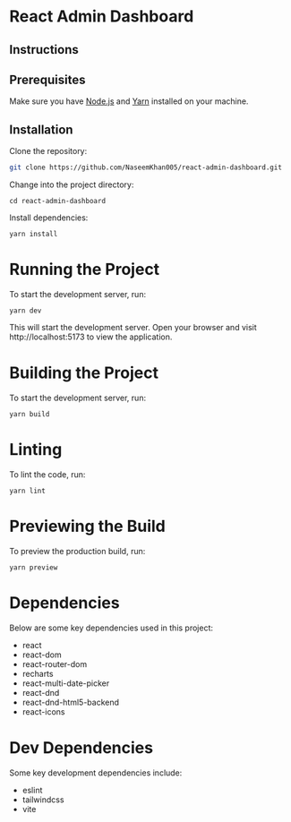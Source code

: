 # React Admin Dashboard

## Instructions

## Prerequisites

Make sure you have [Node.js](https://nodejs.org/en) and [Yarn](https://yarnpkg.com/) installed on your machine.

## Installation

Clone the repository:

```bash
git clone https://github.com/NaseemKhan005/react-admin-dashboard.git
```

Change into the project directory:

`cd react-admin-dashboard`

Install dependencies:

`yarn install`

# Running the Project

To start the development server, run:

`yarn dev`

This will start the development server. Open your browser and visit http://localhost:5173 to view the application.

# Building the Project

To start the development server, run:

`yarn build`

# Linting

To lint the code, run:

`yarn lint`

# Previewing the Build

To preview the production build, run:

`yarn preview`

# Dependencies

Below are some key dependencies used in this project:

- react
- react-dom
- react-router-dom
- recharts
- react-multi-date-picker
- react-dnd
- react-dnd-html5-backend
- react-icons

# Dev Dependencies

Some key development dependencies include:

- eslint
- tailwindcss
- vite
